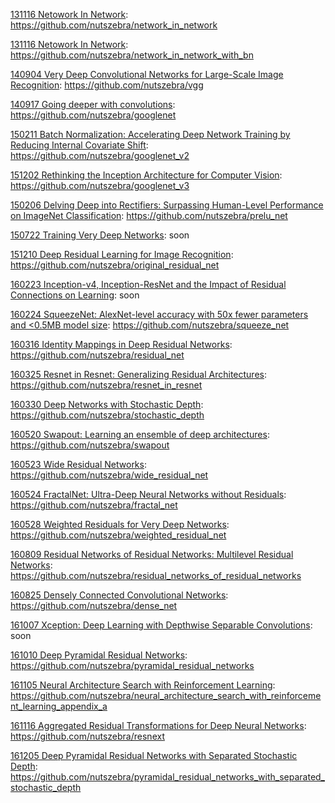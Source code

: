 [131116 Netowork In Network](https://arxiv.org/abs/1312.4400 "Network In Network"): https://github.com/nutszebra/network_in_network  

[131116 Netowork In Network](https://arxiv.org/abs/1312.4400 "Network In Network"): https://github.com/nutszebra/network_in_network_with_bn  

[140904 Very Deep Convolutional Networks for Large-Scale Image Recognition](https://arxiv.org/abs/1409.1556 "Very Deep Convolutional Networks for Large-Scale Image Recognition"): https://github.com/nutszebra/vgg  

[140917 Going deeper with convolutions](https://arxiv.org/abs/1409.4842 "Going deeper with convolutions"): https://github.com/nutszebra/googlenet  

[150211 Batch Normalization: Accelerating Deep Network Training by Reducing Internal Covariate Shift](https://arxiv.org/abs/1502.03167 "Batch Normalization: Accelerating Deep Network Training by Reducing Internal Covariate Shift"): https://github.com/nutszebra/googlenet_v2  

[151202 Rethinking the Inception Architecture for Computer Vision](https://arxiv.org/abs/1512.00567 "Rethinking the Inception Architecture for Computer Vision"): https://github.com/nutszebra/googlenet_v3  

[150206 Delving Deep into Rectifiers: Surpassing Human-Level Performance on ImageNet Classification](https://arxiv.org/abs/1502.01852 "Delving Deep into Rectifiers: Surpassing Human-Level Performance on ImageNet Classification"): https://github.com/nutszebra/prelu_net  

[150722 Training Very Deep Networks](https://arxiv.org/abs/1507.06228 "Training Very Deep Networks"): soon  

[151210 Deep Residual Learning for Image Recognition](https://arxiv.org/abs/1512.03385 "Deep Residual Learning for Image Recognition"): https://github.com/nutszebra/original_residual_net  

[160223 Inception-v4, Inception-ResNet and the Impact of Residual Connections on Learning](https://arxiv.org/abs/1602.07261 "Inception-v4, Inception-ResNet and the Impact of Residual Connections on Learning"): soon  

[160224 SqueezeNet: AlexNet-level accuracy with 50x fewer parameters and <0.5MB model size](https://arxiv.org/abs/1602.07360 "SqueezeNet: AlexNet-level accuracy with 50x fewer parameters and <0.5MB model size"): https://github.com/nutszebra/squeeze_net  

[160316 Identity Mappings in Deep Residual Networks](https://arxiv.org/abs/1603.05027 "Identity Mappings in Deep Residual Networks"): https://github.com/nutszebra/residual_net  

[160325 Resnet in Resnet: Generalizing Residual Architectures](https://arxiv.org/abs/1603.08029 "Resnet in Resnet: Generalizing Residual Architectures"): https://github.com/nutszebra/resnet_in_resnet  


[160330 Deep Networks with Stochastic Depth](https://arxiv.org/abs/1603.09382 "Deep Networks with Stochastic Depth"): https://github.com/nutszebra/stochastic_depth  

[160520 Swapout: Learning an ensemble of deep architectures](https://arxiv.org/abs/1605.06465 "Swapout: Learning an ensemble of deep architectures"): https://github.com/nutszebra/swapout  

[160523 Wide Residual Networks](https://arxiv.org/abs/1605.07146 "Wide Residual Networks"): https://github.com/nutszebra/wide_residual_net  

[160524 FractalNet: Ultra-Deep Neural Networks without Residuals](https://arxiv.org/abs/1605.07648 "FractalNet: Ultra-Deep Neural Networks without Residuals"): https://github.com/nutszebra/fractal_net  

[160528 Weighted Residuals for Very Deep Networks](https://arxiv.org/abs/1605.08831 "Weighted Residuals for Very Deep Networks"
): https://github.com/nutszebra/weighted_residual_net  

[160809 Residual Networks of Residual Networks: Multilevel Residual Networks](https://arxiv.org/abs/1608.02908 "Residual Networks of Residual Networks: Multilevel Residual Networks"): https://github.com/nutszebra/residual_networks_of_residual_networks  

[160825 Densely Connected Convolutional Networks](https://arxiv.org/abs/1608.06993 "Densely Connected Convolutional Networks"): https://github.com/nutszebra/dense_net  

[161007 Xception: Deep Learning with Depthwise Separable Convolutions](https://arxiv.org/abs/1610.02357 "Xception: Deep Learning with Depthwise Separable Convolutions"): soon  

[161010 Deep Pyramidal Residual Networks](https://arxiv.org/abs/1610.02915 "Deep Pyramidal Residual Networks"): https://github.com/nutszebra/pyramidal_residual_networks  

[161105 Neural Architecture Search with Reinforcement Learning](https://arxiv.org/abs/1611.01578 "Neural Architecture Search with Reinforcement Learning"): https://github.com/nutszebra/neural_architecture_search_with_reinforcement_learning_appendix_a

[161116 Aggregated Residual Transformations for Deep Neural Networks](https://arxiv.org/abs/1611.05431 "Aggregated Residual Transformations for Deep Neural Networks"): https://github.com/nutszebra/resnext  

[161205 Deep Pyramidal Residual Networks with Separated Stochastic Depth](https://arxiv.org/abs/1612.01230 "Deep Pyramidal Residual Networks with Separated Stochastic Depth"): https://github.com/nutszebra/pyramidal_residual_networks_with_separated_stochastic_depth  
